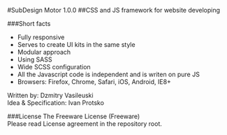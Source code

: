 #SubDesign Motor 1.0.0
##CSS and JS framework for website developing

###Short facts
* Fully responsive
* Serves to create UI kits in the same style
* Modular approach
* Using SASS
* Wide SCSS configuration
* All the Javascript code is independent and is writen on pure JS
* Browsers: Firefox, Chrome, Safari, iOS, Android, IE8+

Written by: Dzmitry Vasileuski  
Idea & Specification: Ivan Protsko

###License
The Freeware License (Freeware)  
Please read License agreement in the repository root.